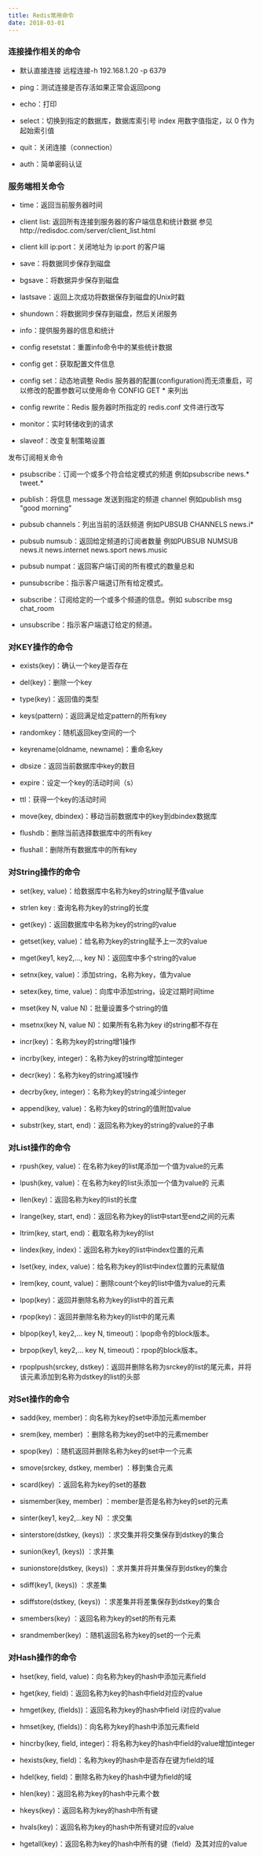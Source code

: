 ```yaml
---
title: Redis常用命令
date: 2018-03-01
---
```


### 连接操作相关的命令


* 默认直接连接  远程连接-h 192.168.1.20 -p 6379

* ping：测试连接是否存活如果正常会返回pong

* echo：打印

* select：切换到指定的数据库，数据库索引号 index 用数字值指定，以 0 作为起始索引值

* quit：关闭连接（connection）

* auth：简单密码认证


### 服务端相关命令

* time：返回当前服务器时间

* client list: 返回所有连接到服务器的客户端信息和统计数据  参见http://redisdoc.com/server/client_list.html

* client kill ip:port：关闭地址为 ip:port 的客户端

* save：将数据同步保存到磁盘

* bgsave：将数据异步保存到磁盘

* lastsave：返回上次成功将数据保存到磁盘的Unix时戳

* shundown：将数据同步保存到磁盘，然后关闭服务

* info：提供服务器的信息和统计

* config resetstat：重置info命令中的某些统计数据

* config get：获取配置文件信息

* config set：动态地调整 Redis 服务器的配置(configuration)而无须重启，可以修改的配置参数可以使用命令 CONFIG GET * 来列出

* config rewrite：Redis 服务器时所指定的 redis.conf 文件进行改写

* monitor：实时转储收到的请求

* slaveof：改变复制策略设置

发布订阅相关命令


* psubscribe：订阅一个或多个符合给定模式的频道 例如psubscribe news.* tweet.*

* publish：将信息 message 发送到指定的频道 channel 例如publish msg "good morning"

* pubsub channels：列出当前的活跃频道 例如PUBSUB CHANNELS news.i*

* pubsub numsub：返回给定频道的订阅者数量 例如PUBSUB NUMSUB news.it news.internet news.sport news.music

* pubsub numpat：返回客户端订阅的所有模式的数量总和

* punsubscribe：指示客户端退订所有给定模式。

* subscribe：订阅给定的一个或多个频道的信息。例如 subscribe msg chat_room

* unsubscribe：指示客户端退订给定的频道。


### 对KEY操作的命令

* exists(key)：确认一个key是否存在

* del(key)：删除一个key

* type(key)：返回值的类型

* keys(pattern)：返回满足给定pattern的所有key

* randomkey：随机返回key空间的一个

* keyrename(oldname, newname)：重命名key

* dbsize：返回当前数据库中key的数目

* expire：设定一个key的活动时间（s）

* ttl：获得一个key的活动时间

* move(key, dbindex)：移动当前数据库中的key到dbindex数据库

* flushdb：删除当前选择数据库中的所有key

* flushall：删除所有数据库中的所有key


### 对String操作的命令


* set(key, value)：给数据库中名称为key的string赋予值value

* strlen key : 查询名称为key的string的长度

* get(key)：返回数据库中名称为key的string的value

* getset(key, value)：给名称为key的string赋予上一次的value

* mget(key1, key2,…, key N)：返回库中多个string的value

* setnx(key, value)：添加string，名称为key，值为value

* setex(key, time, value)：向库中添加string，设定过期时间time

* mset(key N, value N)：批量设置多个string的值

* msetnx(key N, value N)：如果所有名称为key i的string都不存在

* incr(key)：名称为key的string增1操作

* incrby(key, integer)：名称为key的string增加integer

* decr(key)：名称为key的string减1操作

* decrby(key, integer)：名称为key的string减少integer

* append(key, value)：名称为key的string的值附加value

* substr(key, start, end)：返回名称为key的string的value的子串


### 对List操作的命令

* rpush(key, value)：在名称为key的list尾添加一个值为value的元素

* lpush(key, value)：在名称为key的list头添加一个值为value的 元素

* llen(key)：返回名称为key的list的长度

* lrange(key, start, end)：返回名称为key的list中start至end之间的元素

* ltrim(key, start, end)：截取名称为key的list

* lindex(key, index)：返回名称为key的list中index位置的元素

* lset(key, index, value)：给名称为key的list中index位置的元素赋值

* lrem(key, count, value)：删除count个key的list中值为value的元素

* lpop(key)：返回并删除名称为key的list中的首元素

* rpop(key)：返回并删除名称为key的list中的尾元素

* blpop(key1, key2,… key N, timeout)：lpop命令的block版本。

* brpop(key1, key2,… key N, timeout)：rpop的block版本。

* rpoplpush(srckey, dstkey)：返回并删除名称为srckey的list的尾元素，并将该元素添加到名称为dstkey的list的头部


### 对Set操作的命令

* sadd(key, member)：向名称为key的set中添加元素member

* srem(key, member) ：删除名称为key的set中的元素member

* spop(key) ：随机返回并删除名称为key的set中一个元素

* smove(srckey, dstkey, member) ：移到集合元素

* scard(key) ：返回名称为key的set的基数

* sismember(key, member) ：member是否是名称为key的set的元素

* sinter(key1, key2,…key N) ：求交集

* sinterstore(dstkey, (keys)) ：求交集并将交集保存到dstkey的集合

* sunion(key1, (keys)) ：求并集

* sunionstore(dstkey, (keys)) ：求并集并将并集保存到dstkey的集合

* sdiff(key1, (keys)) ：求差集

* sdiffstore(dstkey, (keys)) ：求差集并将差集保存到dstkey的集合

* smembers(key) ：返回名称为key的set的所有元素

* srandmember(key) ：随机返回名称为key的set的一个元素


### 对Hash操作的命令

* hset(key, field, value)：向名称为key的hash中添加元素field

* hget(key, field)：返回名称为key的hash中field对应的value

* hmget(key, (fields))：返回名称为key的hash中field i对应的value

* hmset(key, (fields))：向名称为key的hash中添加元素field

* hincrby(key, field, integer)：将名称为key的hash中field的value增加integer

* hexists(key, field)：名称为key的hash中是否存在键为field的域

* hdel(key, field)：删除名称为key的hash中键为field的域

* hlen(key)：返回名称为key的hash中元素个数

* hkeys(key)：返回名称为key的hash中所有键

* hvals(key)：返回名称为key的hash中所有键对应的value

* hgetall(key)：返回名称为key的hash中所有的键（field）及其对应的value
